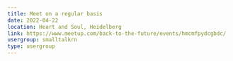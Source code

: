 ```yaml
---
title: Meet on a regular basis
date: 2022-04-22
location: Heart and Soul, Heidelberg
link: https://www.meetup.com/back-to-the-future/events/hmcmfpydcgbdc/
usergroup: smalltalkrn
type: usergroup
---
```


